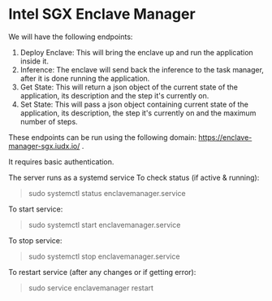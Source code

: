 # Intel SGX Enclave Manager

We will have the following endpoints:

1. Deploy Enclave: This will bring the enclave up and run the application inside it.
2. Inference: The enclave will send back the inference to the task manager, after it is done running the application.
3. Get State: This will return a json object of the current state of the application, its description and the step it's currently on.
4. Set State: This will pass a json object containing current state of the application, its description, the step it's currently on and the maximum number of steps.

These endpoints can be run using the following domain: https://enclave-manager-sgx.iudx.io/ .

It requires basic authentication.

The server runs as a systemd service
To check status (if active & running):

> sudo systemctl status enclavemanager.service

To start service:

> sudo systemctl start enclavemanager.service

To stop service:

> sudo systemctl stop enclavemanager.service

To restart service (after any changes or if getting error):

> sudo service enclavemanager restart
